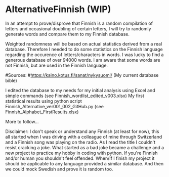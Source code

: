 # AlternativeFinnish (WIP)
In an attempt to prove/disprove that Finnish is a random compilation of letters and occasional doubling of certain letters, I will try to randomly generate words and compare them to my Finnish database.

Weighted randomness will be based on actual statistics derived from a real database. Therefore I needed to do some statistics on the Finnish language regarding the occurence of letters/characters in words. I was lucky to find a generous database of over 94000 words. I am aware that some words are not Finnish, but are used in the Finnish language.

#Sources:   #https://kaino.kotus.fi/sanat/nykysuomi/
            (My current database bible)

I edited the database to my needs for my initial analysis using Excel and simple commands (see Finnish_wordlist_edited_v003.xlsx)
My first statistical results using python script Finnish_Alternative_ver001_002_GitHub.py (see Finnish_Alphabet_FirstResults.xlsx)

More to follow...

Disclaimer: I don't speak or understand any Finnish (at least for now), this all started when I was driving with a colleague of mine through Switzerland and a Finnish song was playing on the radio. As I read the title I couldn't resist cracking a joke. What started as a bad joke became a challenge and a new project to practice my hobby in coding with python. If you're Finnish and/or human you shouldn't feel offended. When/If I finish my project it should be applicable to any language provided a similar database. And then we could mock Swedish and prove it is random too.
